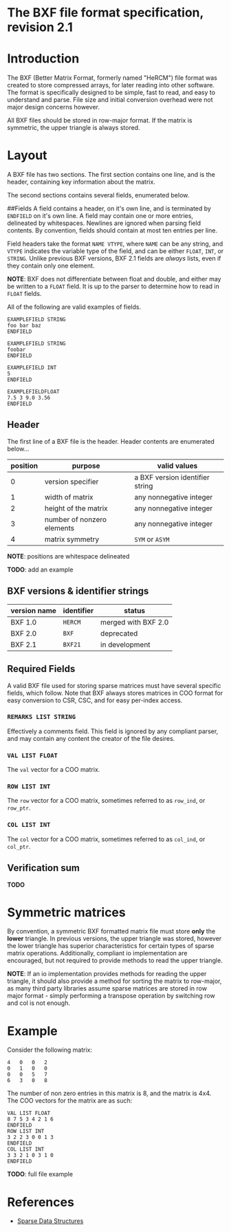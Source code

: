 # The BXF file format specification, revision 2.1
# Introduction
The BXF (Better Matrix Format, formerly named "HeRCM") file format was created to store compressed arrays, for later reading into other software. The format is specifically designed to be simple, fast to read, and easy to understand and parse. File size and initial conversion overhead were not major design concerns however. 

All BXF files should be stored in row-major format. If the matrix is symmetric, the upper triangle is always stored. 

# Layout
A BXF file has two sections. The first section contains one line, and is the header, containing key information about the matrix. 

The second sections contains several fields, enumerated below. 

##Fields 
A field contains a header, on it's own line, and is terminated by `ENDFIELD` on it's own line. A field may contain one or more entries, delineated by whitespaces. Newlines are ignored when parsing field contents. By convention, fields should contain at most ten entries per line. 

Field headers take the format `NAME VTYPE`, where `NAME` can be any string, and `VTYPE` indicates the variable type of the field, and can be either `FLOAT`, `INT`, or `STRING`. Unlike previous BXF versions, BXF 2.1 fields are *always* lists, even if they contain only one element. 

**NOTE**: BXF does not differentiate between float and double, and either may be written to a `FLOAT` field. It is up to the parser to determine how to read in `FLOAT` fields. 

All of the following are valid examples of fields. 
```
EXAMPLEFIELD STRING
foo bar baz
ENDFIELD
```
```
EXAMPLEFIELD STRING
foobar
ENDFIELD
```
```
EXAMPLEFIELD INT
5
ENDFIELD
```
```
EXAMPLEFIELDFLOAT 
7.5 3 9.0 3.56
ENDFIELD
```

## Header
The first line of a BXF file is the header. Header contents are enumerated below...

| position | purpose | valid values |
|----------|---------|--------------|
| 0        | version specifier | a BXF version identifier string |
| 1        | width of matrix | any nonnegative integer |
| 2        | height of the matrix | any nonnegative integer | 
| 3        | number of nonzero elements | any nonnegative integer |
| 4        | matrix symmetry | `SYM` or `ASYM` | 

**NOTE**: positions are whitespace delineated 

**TODO**: add an example

## BXF versions & identifier strings

| version name | identifier | status |
|--------------|------------|--------|
| BXF 1.0      | `HERCM`    | merged with BXF 2.0 |
| BXF 2.0      | `BXF  `    | deprecated          |
| BXF 2.1      | `BXF21`    | in development      |


## Required Fields 
A valid BXF file used for storing sparse matrices must have several specific fields, which follow. Note that BXF always stores matrices in COO format for easy conversion to CSR, CSC, and for easy per-index access. 

### `REMARKS LIST STRING` 
Effectively a comments field. This field is ignored by any compliant parser, and may contain any content the creator of the file desires. 

### `VAL LIST FLOAT`
The `val` vector for a COO matrix. 

### `ROW LIST INT`
The `row` vector for a COO matrix, sometimes referred to as `row_ind`, or `row_ptr`. 

### `COL LIST INT`
The `col` vector for a COO matrix, sometimes referred to as `col_ind`, or `col_ptr`. 

## Verification sum
**TODO**

# Symmetric matrices 
By convention, a symmetric BXF formatted matrix file must store **only** the **lower** triangle. In previous versions, the upper triangle was stored, however the lower triangle has superior characteristics for certain types of sparse matrix operations. Additionally, compliant io implementation are encouraged, but not required to provide methods to read the upper triangle. 

**NOTE**: If an io implementation provides methods for reading the upper triangle, it should also provide a method for sorting the matrix to row-major, as many third party libraries assume sparse matrices are stored in row major format - simply performing a transpose operation by switching row and col is not enough. 

# Example 
Consider the following matrix: 


```
4	0	0	2
0	1	0	0
0	0	5	7
6	3	0	8
```

The number of non zero entries in this matrix is 8, and the matrix is 4x4. The COO vectors for the matrix are as such:

```
VAL LIST FLOAT
8 7 5 3 4 2 1 6
ENDFIELD
ROW LIST INT
3 2 2 3 0 0 1 3
ENDFIELD
COL LIST INT
3 3 2 1 0 3 1 0 
ENDFIELD
```

**TODO**: full file example

# References 
* [Sparse Data Structures](http://amath.colorado.edu/sites/default/files/2015/01/195762631/SparseDataStructs.pdf)
